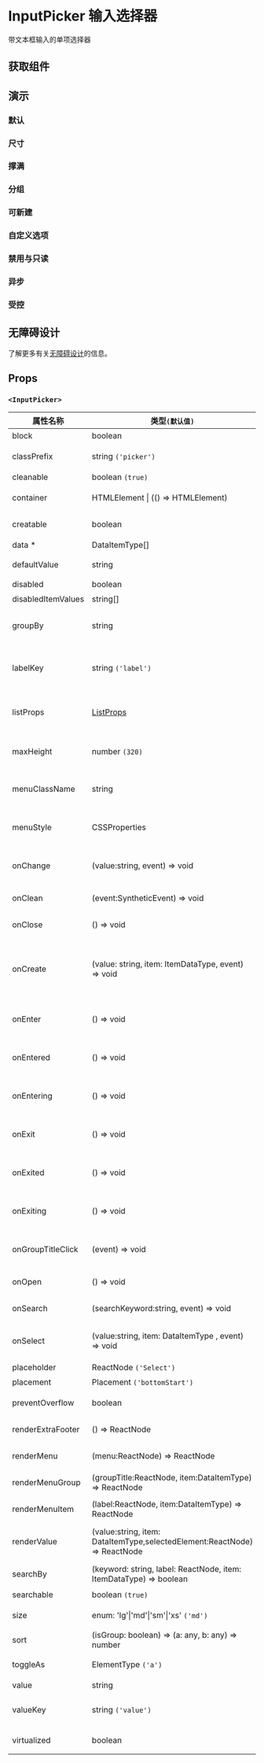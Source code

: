# InputPicker 输入选择器

带文本框输入的单项选择器

## 获取组件

<!--{include:(components/input-picker/fragments/import.md)}-->

## 演示

### 默认

<!--{include:`basic.md`}-->

### 尺寸

<!--{include:`size.md`}-->

### 撑满

<!--{include:`block.md`}-->

### 分组

<!--{include:`group.md`}-->

### 可新建

<!--{include:`creatable.md`}-->

### 自定义选项

<!--{include:`custom.md`}-->

### 禁用与只读

<!--{include:`disabled.md`}-->

### 异步

<!--{include:`async.md`}-->

### 受控

<!--{include:`controlled.md`}-->

## 无障碍设计

了解更多有关[无障碍设计](/zh/guide/accessibility)的信息。

## Props

<!--{include:(_common/types/data-item-type.md)}-->
<!--{include:(_common/types/placement.md)}-->

### `<InputPicker>`

| 属性名称           | 类型`(默认值)`                                                            | 描述                                       |
| ------------------ | ------------------------------------------------------------------------- | ------------------------------------------ |
| block              | boolean                                                                   | 堵塞整行                                   |
| classPrefix        | string `('picker')`                                                       | 组件 CSS 类的前缀                          |
| cleanable          | boolean `(true)`                                                          | 可以清除                                   |
| container          | HTMLElement &#124; (() => HTMLElement)                                    | 设置渲染的容器                             |
| creatable          | boolean                                                                   | 设置可以新建选项                           |
| data \*            | DataItemType[]                                                            | 组件数据                                   |
| defaultValue       | string                                                                    | 设置默认值 `非受控`                        |
| disabled           | boolean                                                                   | 禁用组件                                   |
| disabledItemValues | string[]                                                                  | 禁用选项                                   |
| groupBy            | string                                                                    | 设置分组条件在 `data` 中的 `key`           |
| labelKey           | string `('label')`                                                        | 设置选项显示内容在 `data` 中的 `key`       |
| listProps          | [ListProps][listprops]                                                    | `react-virtualized` 中 List 的相关属性     |
| maxHeight          | number `(320)`                                                            | 设置 Dropdown 的最大高度                   |
| menuClassName      | string                                                                    | 应用于菜单 DOM 节点的 css class            |
| menuStyle          | CSSProperties                                                             | 应用于菜单 DOM 节点的 style                |
| onChange           | (value:string, event) => void                                             | `value` 发生改变时的回调函数               |
| onClean            | (event:SyntheticEvent) => void                                            | 值清理时触发回调                           |
| onClose            | () => void                                                                | 关闭回调函数                               |
| onCreate           | (value: string, item: ItemDataType, event) => void                        | 在设置 `creatable`，创建新选项后的回调函数 |
| onEnter            | () => void                                                                | 显示前动画过渡的回调函数                   |
| onEntered          | () => void                                                                | 显示后动画过渡的回调函数                   |
| onEntering         | () => void                                                                | 显示中动画过渡的回调函数                   |
| onExit             | () => void                                                                | 退出前动画过渡的回调函数                   |
| onExited           | () => void                                                                | 退出后动画过渡的回调函数                   |
| onExiting          | () => void                                                                | 退出中动画过渡的回调函数                   |
| onGroupTitleClick  | (event) => void                                                           | 点击分组标题的回调函数                     |
| onOpen             | () => void                                                                | 打开回调函数                               |
| onSearch           | (searchKeyword:string, event) => void                                     | 搜索的回调函数                             |
| onSelect           | (value:string, item: DataItemType , event) => void                        | 选项被点击选择后的回调函数                 |
| placeholder        | ReactNode `('Select')`                                                    | 占位符                                     |
| placement          | Placement `('bottomStart')`                                               | 位置                                       |
| preventOverflow    | boolean                                                                   | 防止浮动元素溢出                           |
| renderExtraFooter  | () => ReactNode                                                           | 自定义页脚内容                             |
| renderMenu         | (menu:ReactNode) => ReactNode                                             | 自定义渲染菜单列表                         |
| renderMenuGroup    | (groupTitle:ReactNode, item:DataItemType) => ReactNode                    | 自定义渲染选项组                           |
| renderMenuItem     | (label:ReactNode, item:DataItemType) => ReactNode                         | 自定义渲染选项                             |
| renderValue        | (value:string, item: DataItemType,selectedElement:ReactNode) => ReactNode | 自定义渲染被选中的选项                     |
| searchBy           | (keyword: string, label: ReactNode, item: ItemDataType) => boolean        | 自定义搜索规则                             |
| searchable         | boolean `(true)`                                                          | 可以搜索                                   |
| size               | enum: 'lg'&#124;'md'&#124;'sm'&#124;'xs' `('md')`                         | 设置组件尺寸                               |
| sort               | (isGroup: boolean) => (a: any, b: any) => number                          | 对选项排序                                 |
| toggleAs           | ElementType `('a')`                                                       | 为组件自定义元素类型                       |
| value              | string                                                                    | 设置值 `受控`,                             |
| valueKey           | string `('value')`                                                        | 设置选项值在 `data` 中的 `key`             |
| virtualized        | boolean                                                                   | 是否开启虚拟列表                           |

[listprops]: https://github.com/bvaughn/react-virtualized/blob/master/docs/List.md#prop-types
